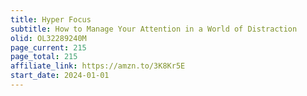 ```yaml
---
title: Hyper Focus
subtitle: How to Manage Your Attention in a World of Distraction
olid: OL32289240M
page_current: 215
page_total: 215
affiliate_link: https://amzn.to/3K8Kr5E
start_date: 2024-01-01
---
```

